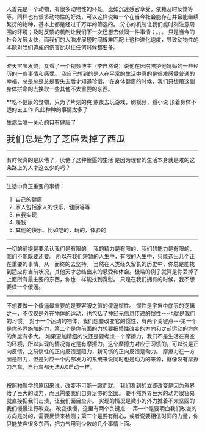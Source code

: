 人首先是一个动物，有很多动物性的坏处，比如沉迷感官享受，依赖及时反馈等等。同样也有很多动物性的好处，可以这样说每一个在当今社会能存在并且能继续繁衍的物种，基本上都是经过千万年的筛选的。
分心的机制让我们能时刻注意周围的环境；及时反馈的机制让我们下一次还想去做同一件事情；。。。
只是当今的社会发展太快，而我们的人脑发展短时间很难匹配上这种进化速度，导致动物性的本能对我们造成的伤害比以往任何时候都要多。
***
昨天宝宝发烧，又看了一个视频博主（李自然说）说他在医院陪护他妈妈的一些经历的一些事情和感受。
我自己想到的是人在平常的生活中真的是很难感受普通的幸福，总是总是总是要失去后才知道珍惜。
在身体健康的时候，我们只想用这副身体拼命的去换取一些其他不太重要的东西。

**吃不健康的食物，只为了片刻的爽
熬夜去玩游戏，刷视频，看小说
顶着身体不适的去工作
凡此种种的事情太多了

生病后唯一关心的只有健康了

 <font size= "5">我们总是为了芝麻丢掉了西瓜</font>

***
有时候真的是厌倦了，厌倦了这种傻逼的生活
是因为理智的生活本身就是难的这条路上的人才这么少的吗？

***

生活中真正重要的事情：
1. 自己的健康
2. 家人包括家人的快乐，健康等等
3. 自我实现
4. 赚钱
5. 其他的快乐。比如吃的，玩的，体验的

***
一切的前提是要承认我们是有限的。
我的精力是有限的，我们的能力是有限的，我们不能既要还要。
所以在我们短暂的人生中，有限的人生中，只能选出几个正在重要的事情，从一而终的去坚持。
当然在人类经久留长的历史中，你总是能找到适应你当前状况，其他天才总结出来的感受和体会。极端的例子就算是你丢掉了上面所有最主要的东西，你也一样能找到宽慰。
只是在我们拥有的时候，我不想要做一个傻逼。

***
不想要做一个傻逼最重要的是要客服之前的傻逼惯性。
惯性是宇宙中底层的逻辑之一，不仅仅是外在物体的运动，也包括了神经元信息传递的惯性---也就是我们的习惯。
对于一个运动的物体，我们想要改变它的惯性，有两个关键点---第一个是你外界施加的力，第二个是你前面的力想要把惯性改变的方向和之前运动的方向的角度有多大。
如果更加精细的说还是要考虑一个摩擦力，我们不是生活在真空的环境，所以实现的情况肯定是有摩擦力。这个摩擦力对应于习惯的，可以说是正向反馈。之前惯性的正向反馈是阻力，新习惯的正向反馈是动力。
摩擦力在一方面是阻力，但是对应一个内部发力的系统来说同时也是动力的来源，就像没有摩擦力汽车，自行车都无法从0启动一样。

***
按照物理学的原因来说，改变不可能一蹴而就。
我们看到的立即改变是因为外界给了巨大的动力，而且需要我们自身足够的坚固。
要不然外界巨大的动力很容易就直接把我们击溃，让我们面目全非。
实现的情况是微小的外力推着不太坚固的我们慢慢进行改变。
改变很慢，这里有两个关键点---第一个是要明白我们改变的方向是对的，需要反馈来检测；第二个是要有耐心，或者说要相信时间的力量，你只能放弃很多东西，把力气用到少数的几个事情上面。
